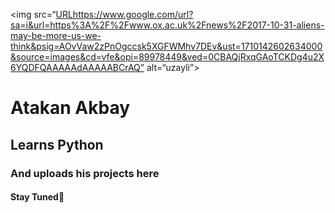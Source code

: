  <img src=“[URL](https://www.google.com/url?sa=i&url=https%3A%2F%2Fwww.ox.ac.uk%2Fnews%2F2017-10-31-aliens-may-be-more-us-we-think&psig=AOvVaw2zPnOgccsk5XGFWMhv7DEv&ust=1710142602634000&source=images&cd=vfe&opi=89978449&ved=0CBAQjRxqGAoTCKDg4u2X6YQDFQAAAAAdAAAAABCrAQ)https://www.google.com/url?sa=i&url=https%3A%2F%2Fwww.ox.ac.uk%2Fnews%2F2017-10-31-aliens-may-be-more-us-we-think&psig=AOvVaw2zPnOgccsk5XGFWMhv7DEv&ust=1710142602634000&source=images&cd=vfe&opi=89978449&ved=0CBAQjRxqGAoTCKDg4u2X6YQDFQAAAAAdAAAAABCrAQ” alt=“uzayli”>
<h1>Atakan Akbay </h1>
<h2>Learns Python </h2>
<h3>And uploads his projects here </h3>
<h4>Stay Tuned💎 </h4>

